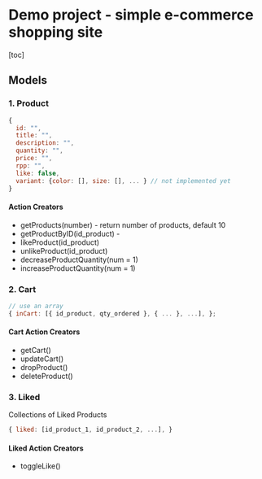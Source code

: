 # Demo project - simple e-commerce shopping site

[toc]

## Models

### 1. Product

```javascript
{
  id: "",
  title: "",
  description: "",
  quantity: "",
  price: "",
  rpp: "",
  like: false,
  variant: {color: [], size: [], ... } // not implemented yet
}
```

#### Action Creators

- getProducts(number) - return number of products, default 10
- getProductByID(id_product) -
- likeProduct(id_product)
- unlikeProduct(id_product)
- decreaseProductQuantity(num = 1)
- increaseProductQuantity(num = 1)

### 2. Cart

```javascript
// use an array
{ inCart: [{ id_product, qty_ordered }, { ... }, ...], };
```

#### Cart Action Creators

- getCart()
- updateCart()
- dropProduct()
- deleteProduct()

### 3. Liked

Collections of Liked Products

```javascript
{ liked: [id_product_1, id_product_2, ...], }
```

#### Liked Action Creators

- toggleLike()
